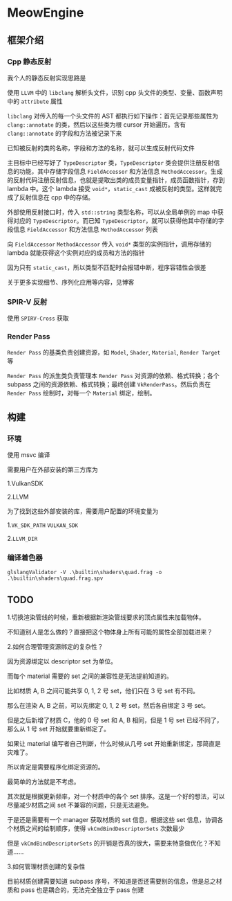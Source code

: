 # MeowEngine

## 框架介绍

### Cpp 静态反射

我个人的静态反射实现思路是

使用 `LLVM` 中的 `libclang` 解析头文件，识别 cpp 头文件的类型、变量、函数声明中的 `attribute` 属性

`libclang` 对传入的每一个头文件的 AST 都执行如下操作：首先记录那些属性为 `clang::annotate` 的类，然后以这些类为根 cursor 开始遍历。含有 `clang::annotate` 的字段和方法被记录下来

已知被反射的类的名称，字段和方法的名称，就可以生成反射代码文件

主目标中已经写好了 `TypeDescriptor` 类，`TypeDescriptor` 类会提供注册反射信息的功能，其中存储字段信息 `FieldAccessor` 和方法信息 `MethodAccessor`。生成的反射代码注册反射信息，也就是提取出类的成员变量指针，成员函数指针，存到 lambda 中。这个 lambda 接受 `void*`，`static_cast` 成被反射的类型。这样就完成了反射信息在 cpp 中的存储。

外部使用反射接口时，传入 `std::string` 类型名称，可以从全局单例的 map 中获得对应的 `TypeDescriptor`。而已知 `TypeDescriptor`，就可以获得他其中存储的字段信息 `FieldAccessor` 和方法信息 `MethodAccessor` 列表

向 `FieldAccessor` `MethodAccessor` 传入 `void*` 类型的实例指针，调用存储的 lambda 就能获得这个实例对应的成员和方法的指针

因为只有 `static_cast`，所以类型不匹配时会报错中断，程序容错性会很差

关于更多实现细节、序列化应用等内容，见博客

### SPIR-V 反射

使用 `SPIRV-Cross` 获取

### Render Pass

`Render Pass` 的基类负责创建资源，如 `Model`, `Shader`, `Material`, `Render Target` 等

`Render Pass` 的派生类负责管理本 `Render Pass` 对资源的依赖、格式转换；各个 subpass 之间的资源依赖、格式转换；最终创建 `VkRenderPass`。然后负责在 `Render Pass` 绘制时，对每一个 `Material` 绑定，绘制。

## 构建

### 环境

使用 msvc 编译

需要用户在外部安装的第三方库为

1.VulkanSDK

2.LLVM

为了找到这些外部安装的库，需要用户配置的环境变量为

1.`VK_SDK_PATH` `VULKAN_SDK`

2.`LLVM_DIR`

### 编译着色器

```shell
glslangValidator -V .\builtin\shaders\quad.frag -o .\builtin\shaders\quad.frag.spv
```

## TODO

1.切换渲染管线的时候，重新根据新渲染管线要求的顶点属性来加载物体。

不知道别人是怎么做的？直接把这个物体身上所有可能的属性全部加载进来？

2.如何合理管理资源绑定的复杂性？

因为资源绑定以 descriptor set 为单位。

而每个 material 需要的 set 之间的兼容性是无法提前知道的。

比如材质 A, B 之间可能共享 0, 1, 2 号 set，他们只在 3 号 set 有不同。

那么在渲染 A, B 之前，可以先绑定 0, 1, 2 号 set，然后各自绑定 3 号 set。

但是之后新增了材质 C，他的 0 号 set 和 A, B 相同，但是 1 号 set 已经不同了，那么从 1 号 set 开始就要重新绑定了。

如果让 material 编写者自己判断，什么时候从几号 set 开始重新绑定，那简直是灾难了。

所以肯定是需要程序化绑定资源的。

最简单的方法就是不考虑。

其次就是根据更新频率，对一个材质中的各个 set 排序。这是一个好的想法，可以尽量减少材质之间 set 不兼容的问题，只是无法避免。

于是还是需要有一个 manager 获取材质的 set 信息，根据这些 set 信息，协调各个材质之间的绘制顺序，使得 `vkCmdBindDescriptorSets` 次数最少

但是 `vkCmdBindDescriptorSets` 的开销是否真的很大，需要来特意做优化？不知道……

3.如何管理材质创建的复杂性

目前材质创建需要知道 subpass 序号，不知道是否还需要别的信息，但是总之材质和 pass 也是耦合的，无法完全独立于 pass 创建